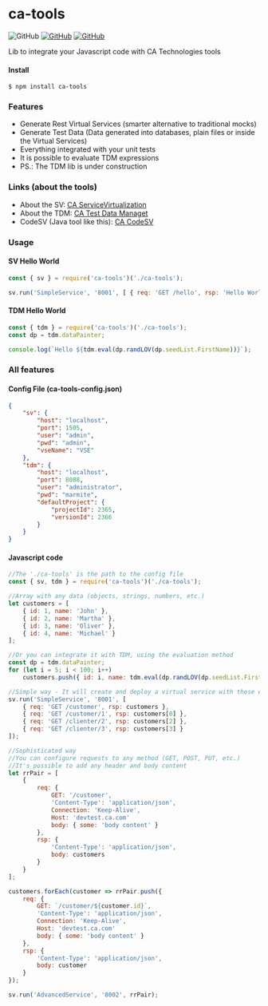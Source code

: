 # ca-tools
![GitHub](https://img.shields.io/github/license/mashape/apistatus.svg) [![GitHub](https://img.shields.io/badge/npm-gray.svg?logo=npm)](https://www.npmjs.com/package/ca-tools) [![GitHub](https://img.shields.io/badge/GitHub-green.svg?logo=github)](https://github.com/adelbs/ca-tools)

Lib to integrate your Javascript code with CA Technologies tools

#### Install

`$ npm install ca-tools`


### Features

- Generate Rest Virtual Services (smarter alternative to traditional mocks)
- Generate Test Data (Data generated into databases, plain files or inside the Virtual Services)
- Everything integrated with your unit tests
- It is possible to evaluate TDM expressions
- PS.: The TDM lib is under construction


### Links (about the tools)

- About the SV: [CA ServiceVirtualization](https://www.ca.com/us/products/ca-service-virtualization.html)
- About the TDM: [CA Test Data Managet](https://www.ca.com/us/products/test-data-management.html)
- CodeSV (Java tool like this): [CA CodeSV](http://www.codesv.io/)


### Usage

#### SV Hello World

```javascript
const { sv } = require('ca-tools')('./ca-tools');

sv.run('SimpleService', '8001', [ { req: 'GET /hello', rsp: 'Hello World' } ]);
```

#### TDM Hello World

```javascript
const { tdm } = require('ca-tools')('./ca-tools');
const dp = tdm.dataPainter;

console.log(`Hello ${tdm.eval(dp.randLOV(dp.seedList.FirstName))}`);
```


### All features

#### Config File (ca-tools-config.json)

```json
{
    "sv": {
        "host": "localhost",
        "port": 1505,
        "user": "admin",
        "pwd": "admin",
        "vseName": "VSE"
    },
    "tdm": {
        "host": "localhost",
        "port": 8088,
        "user": "administrator",
        "pwd": "marmite",
        "defaultProject": {
            "projectId": 2365,
            "versionId": 2366
        }
    }
}
```

#### Javascript code

```javascript
//The './ca-tools' is the path to the config file
const { sv, tdm } = require('ca-tools')('./ca-tools');

//Array with any data (objects, strings, numbers, etc.)
let customers = [
    { id: 1, name: 'John' },
    { id: 2, name: 'Martha' },
    { id: 3, name: 'Oliver' },
    { id: 4, name: 'Michael' }
];

//Or you can integrate it with TDM, using the evaluation method
const dp = tdm.dataPainter;
for (let i = 5; i < 100; i++)
    customers.push({ id: i, name: tdm.eval(dp.randLOV(dp.seedList.FirstName)) });

//Simple way - It will create and deploy a virtual service with these endpoints
sv.run('SimpleService', '8001', [
    { req: 'GET /customer', rsp: customers },
    { req: 'GET /customer/1', rsp: customers[0] },
    { req: 'GET /clienter/2', rsp: customers[2] },
    { req: 'GET /clienter/3', rsp: customers[3] }
]);

//Sophisticated way
//You can configure requests to any method (GET, POST, PUT, etc.)
//It's possible to add any header and body content
let rrPair = [
    {
        req: {
            GET: '/customer',
            'Content-Type': 'application/json',
            Connection: 'Keep-Alive',
            Host: 'devtest.ca.com'
            body: { some: 'body content' }
        },
        rsp: {
            'Content-Type': 'application/json',
            body: customers
        }
    }
];

customers.forEach(customer => rrPair.push({
    req: {
        GET: `/customer/${customer.id}`,
        'Content-Type': 'application/json',
        Connection: 'Keep-Alive',
        Host: 'devtest.ca.com'
        body: { some: 'body content' }
    },
    rsp: {
        'Content-Type': 'application/json',
        body: customer
    }
});

sv.run('AdvancedService', '8002', rrPair);

```
